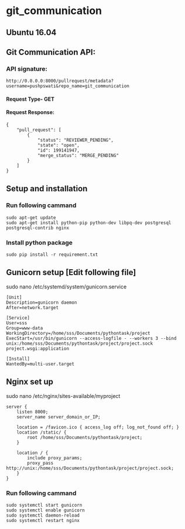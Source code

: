 # git_communication 
## Ubuntu 16.04

## Git Communication API:
### API signature:
```
http://0.0.0.0:8000/pullrequest/metadata?username=pushpswati&repo_name=git_communication
```
#### Request Type-  GET
#### Request Response:
```
{
    "pull_request": [
        {
            "status": "REVIEWER_PENDING",
            "state": "open",
            "id": 199141947,
            "merge_status": "MERGE_PENDING"
        }
    ]
}
```


## Setup and installation


### Run following cammand
```
sudo apt-get update
sudo apt-get install python-pip python-dev libpq-dev postgresql postgresql-contrib nginx
```
### Install python package
```
sudo pip install -r requirement.txt
```

## Gunicorn setup [Edit following file]

sudo nano /etc/systemd/system/gunicorn.service

```
[Unit]
Description=gunicorn daemon
After=network.target

[Service]
User=sss
Group=www-data
WorkingDirectory=/home/sss/Documents/pythontask/project
ExecStart=/usr/bin/gunicorn --access-logfile - --workers 3 --bind unix:/home/sss/Documents/pythontask/project/project.sock project.wsgi:application

[Install]
WantedBy=multi-user.target
```
## Nginx set up
sudo nano /etc/nginx/sites-available/myproject

```
server {
    listen 8000;
    server_name server_domain_or_IP;

    location = /favicon.ico { access_log off; log_not_found off; }
    location /static/ {
        root /home/sss/Documents/pythontask/project;
    }

    location / {
        include proxy_params;
        proxy_pass http://unix:/home/sss/Documents/pythontask/project/project.sock;
    }
}
```


### Run following cammand
```
sudo systemctl start gunicorn
sudo systemctl enable gunicorn
sudo systemctl daemon-reload
sudo systemctl restart nginx
```

